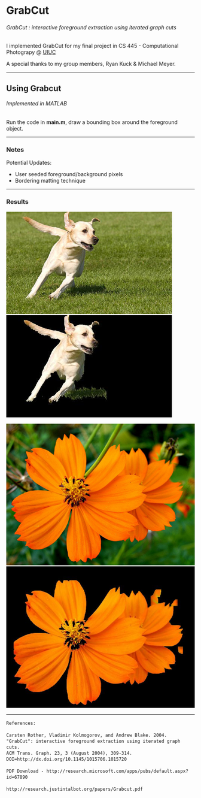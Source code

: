 # GrabCut
###### GrabCut : interactive foreground extraction using iterated graph cuts

I implemented GrabCut for my final project in CS 445 - Computational Photograpy @ [UIUC]

A special thanks to my group members, Ryan Kuck & Michael Meyer. 

---

## Using Grabcut
###### Implemented in MATLAB

Run the code in **main.m**, draw a bounding box around the foreground object.

---
### Notes
Potential Updates:
* User seeded foreground/background pixels
* Bordering matting technique 

---
### Results

![alt text](https://github.com/nadr0/GrabCut/blob/master/test_dog.jpg "Logo Title Text 1")
![alt text](https://github.com/nadr0/GrabCut/blob/master/final_result_dog.jpg "Logo Title Text 1")


![alt text](https://github.com/nadr0/GrabCut/blob/master/flower.jpg "Logo Title Text 1")
![alt text](https://github.com/nadr0/GrabCut/blob/master/final_flower.jpg "Logo Title Text 1")

---
```
References:

Carsten Rother, Vladimir Kolmogorov, and Andrew Blake. 2004.
"GrabCut": interactive foreground extraction using iterated graph cuts. 
ACM Trans. Graph. 23, 3 (August 2004), 309-314. DOI=http://dx.doi.org/10.1145/1015706.1015720

PDF Download - http://research.microsoft.com/apps/pubs/default.aspx?id=67890

http://research.justintalbot.org/papers/Grabcut.pdf

```

[UIUC]: https://courses.engr.illinois.edu/cs445/fa2015/
